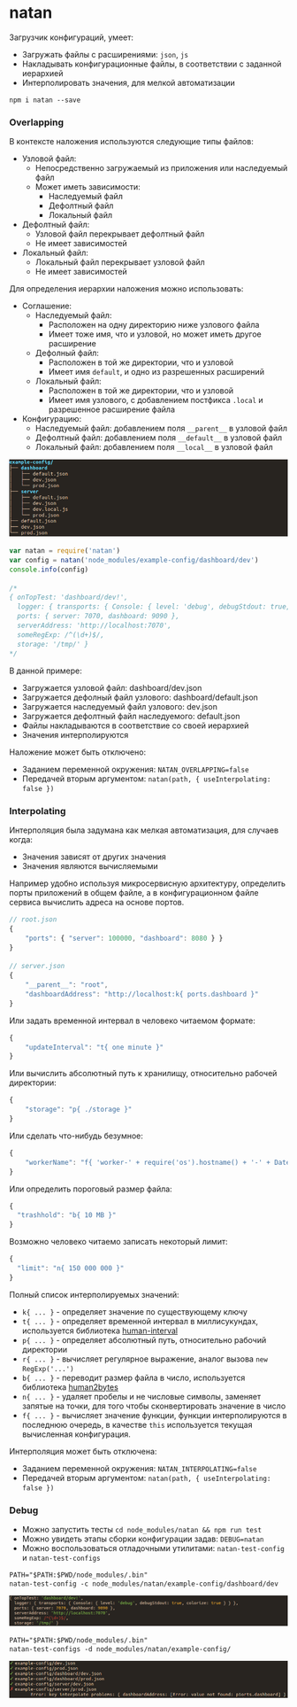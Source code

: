 # natan

Загрузчик конфигураций, умеет:
 * Загружать файлы с расширениями: `json`, `js`
 * Накладывать конфигурационные файлы, в соответствии с заданной иерархией
 * Интерполировать значения, для мелкой автоматизации

```
npm i natan --save
```

### Overlapping 

В контексте наложения используются следующие типы файлов:
 * Узловой файл:
   * Непосредственно загружаемый из приложения или наследуемый файл
   * Может иметь зависимости: 
     * Наследуемый файл
     * Дефолтный файл
     * Локальный файл 
 * Дефолтный файл:
   * Узловой файл перекрывает дефолтный файл
   * Не имеет зависимостей
 * Локальный файл:
   * Локальный файл перекрывает узловой файл
   * Не имеет зависимостей 

Для определения иерархии наложения можно использовать:
 * Соглашение:
   * Наследуемый файл:
     * Расположен на одну директорию ниже узлового файла
     * Имеет тоже имя, что и узловой, но может иметь другое расширение
   * Дефолный файл:
     * Расположен в той же директории, что и узловой 
     * Имеет имя `default`, и одно из разрешенных расширений
   * Локальный файл:
     * Расположен в той же директории, что и узловой
     * Имеет имя узлового, с добавлением постфикса `.local` и разрешенное расширение файла
  * Конфигурацию:
    * Наследуемый файл: добавлением поля `__parent__` в узловой файл
    * Дефолтный файл: добавлением поля `__default__` в узловой файл
    * Локальный файл: добавлением поля `__local__` в узловой файл 

![example-config](/accompanying-files/example-config.png)

```js
var natan = require('natan')
var config = natan('node_modules/example-config/dashboard/dev') 
console.info(config)

/*
{ onTopTest: 'dashboard/dev!',
  logger: { transports: { Console: { level: 'debug', debugStdout: true, colorize: true } } },
  ports: { server: 7070, dashboard: 9090 },
  serverAddress: 'http://localhost:7070',
  someRegExp: /^(\d+)$/,
  storage: '/tmp/' }
*/

```

В данной примере:
 * Загружается узловой файл: dashboard/dev.json
 * Загружается дефолный файл узлового: dashboard/default.json
 * Загружается наследуемый файл узлового: dev.json
 * Загружается дефолтный файл наследуемого: default.json
 * Файлы накладываются в соответствие со своей иерархией
 * Значения интерполируются

Наложение может быть отключено:
 * Заданием переменной окружения: `NATAN_OVERLAPPING=false`
 * Передачей вторым аргументом: `natan(path, { useInterpolating: false })`

### Interpolating

Интерполяция была задумана как мелкая автоматизация, для случаев когда:
 * Значения зависят от других значения 
 * Значения являются вычисляемыми 

Например удобно используя микросервисную архитектуру, определить порты приложений в общем файле, а в конфигурационном файле сервиса вычислить адреса на основе портов.

```js
// root.json
{
    "ports": { "server": 100000, "dashboard": 8080 } }
}

// server.json
{
    "__parent__": "root",
    "dashboardAddress": "http://localhost:k{ ports.dashboard }"
}
```

Или задать временной интервал в человеко читаемом формате:
```js
{
    "updateInterval": "t{ one minute }"
}
```

Или вычислить абсолютный путь к хранилищу, относительно рабочей директории:
```js
{
    "storage": "p{ ./storage }"
}
```

Или сделать что-нибудь безумное:
```js
{
    "workerName": "f{ 'worker-' + require('os').hostname() + '-' + Date.now() }" 
}
```

Или определить пороговый размер файла:
```js
{
  "trashhold": "b{ 10 MB }"
}
```

Возможно человеко читаемо записать некоторый лимит:
```js
{
  "limit": "n{ 150 000 000 }"
}
```


Полный список интерполируемых значений:
 * `k{ ... }` - определяет значение по существующему ключу
 * `t{ ... }` - определяет временной интервал в миллисукундах, используется библиотека [human-interval](https://github.com/rschmukler/human-interval)   
 * `p{ ... }` - определяет абсолютный путь, относительно рабочий директории
 * `r{ ... }` - вычисляет регулярное выражение, аналог вызова `new RegExp('...')`
 * `b{ ... }` - переводит размер файла в число, используется библиотека [human2bytes](https://github.com/nskazki/human2bytes)
 * `n{ ... }` - удаляет пробелы и не числовые символы, заменяет запятые на точки, для того чтобы сконвертировать значение в число
 * `f{ ... }` - вычисляет значение функции, функции интерполируются в последнюю очередь, в качестве `this` используется текущая вычисленная конфигурация.

Интерполяция может быть отключена:
 * Заданием переменной окружения: `NATAN_INTERPOLATING=false`
 * Передачей вторым аргументом: `natan(path, { useInterpolating: false })`

### Debug

* Можно запустить тесты `cd node_modules/natan && npm run test`
* Можно увидеть этапы сборки конфигурации задав: `DEBUG=natan`
* Можно воспользоваться отладочными утилитами: `natan-test-config` и `natan-test-configs`

```
PATH="$PATH:$PWD/node_modules/.bin"
natan-test-config -c node_modules/natan/example-config/dashboard/dev
```

![natan-test-config](/accompanying-files/natan-test-config.png)

```
PATH="$PATH:$PWD/node_modules/.bin"
natan-test-configs -d node_modules/natan/example-config/
```

![natan-test-configs](/accompanying-files/natan-test-configs.png)
